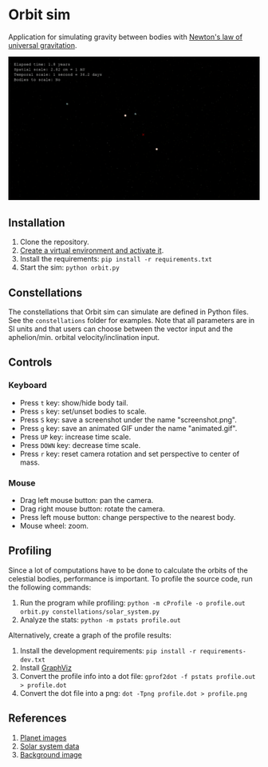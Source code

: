 # Orbit sim

Application for simulating gravity between bodies with [Newton's law of universal gravitation](https://en.wikipedia.org/wiki/Newton%27s_law_of_universal_gravitation).

![Animated GIF of a binary star](docs/animated.gif)

## Installation

1. Clone the repository.
2. [Create a virtual environment and activate it](https://docs.python.org/3/library/venv.html).
3. Install the requirements: `pip install -r requirements.txt`
4. Start the sim: `python orbit.py`

## Constellations

The constellations that Orbit sim can simulate are defined in Python files. See the `constellations` folder for examples. Note that all parameters are in SI units and that users can choose between the vector input and
the aphelion/min. orbital velocity/inclination input.

## Controls

### Keyboard

* Press `t` key: show/hide body tail.
* Press `s` key: set/unset bodies to scale.
* Press `S` key: save a screenshot under the name "screenshot.png".
* Press `g` key: save an animated GIF under the name "animated.gif".
* Press `UP` key: increase time scale.
* Press `DOWN` key: decrease time scale.
* Press `r` key: reset camera rotation and set perspective to center of mass.

### Mouse

* Drag left mouse button: pan the camera.
* Drag right mouse button: rotate the camera.
* Press left mouse button: change perspective to the nearest body.
* Mouse wheel: zoom.

## Profiling

Since a lot of computations have to be done to calculate the orbits of the celestial bodies, performance is important. To profile the source code, run the following commands:

1. Run the program while profiling: `python -m cProfile -o profile.out orbit.py constellations/solar_system.py`
1. Analyze the stats: `python -m pstats profile.out`

Alternatively, create a graph of the profile results:

1. Install the development requirements: `pip install -r requirements-dev.txt`
1. Install [GraphViz](https://graphviz.org)
1. Convert the profile info into a dot file: `gprof2dot -f pstats profile.out > profile.dot`
1. Convert the dot file into a png: `dot -Tpng profile.dot > profile.png`

## References

1. [Planet images](https://deep-fold.itch.io/pixel-planet-generator)
2. [Solar system data](https://nssdc.gsfc.nasa.gov/planetary/factsheet/)
3. [Background image](https://pixabay.com/illustrations/stars-night-dark-sky-space-3750824/)
